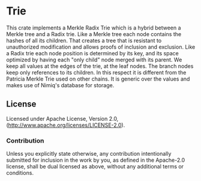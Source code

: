 # Trie
This crate implements a Merkle Radix Trie which is a hybrid between a Merkle tree and a Radix trie.
Like a Merkle tree each node contains the hashes of all its children. That creates a tree that is resistant to
unauthorized modification and allows proofs of inclusion and exclusion.
Like a Radix trie each node position is determined by its key, and its space optimized by having each "only child" node
merged with its parent.
We keep all values at the edges of the trie, at the leaf nodes. The branch nodes keep only references to its children. In
this respect it is different from the Patricia Merkle Trie used on other chains.
It is generic over the values and makes use of Nimiq's database for storage.

## License
Licensed under Apache License, Version 2.0, (http://www.apache.org/licenses/LICENSE-2.0).

### Contribution
Unless you explicitly state otherwise, any contribution intentionally submitted for inclusion in the work by you, as
defined in the Apache-2.0 license, shall be dual licensed as above, without any additional terms or conditions.